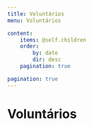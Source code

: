 ```yaml
---
title: Voluntários
menu: Voluntários

content:
    items: @self.children
    order:
        by: date
        dir: desc
    pagination: true

pagination: true
---
```


# Voluntários
